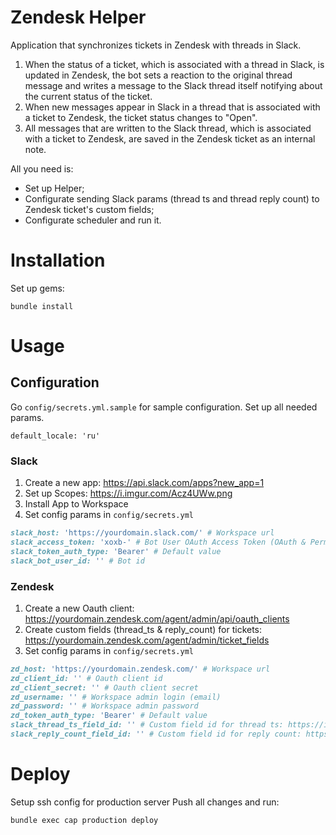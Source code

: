 # Zendesk Helper

Application that synchronizes tickets in Zendesk with threads in Slack.

1. When the status of a ticket, which is associated with a thread in Slack, is updated in Zendesk, the bot sets a reaction to the original thread message and writes a message to the Slack thread itself notifying about the current status of the ticket.
2. When new messages appear in Slack in a thread that is associated with a ticket to Zendesk, the ticket status changes to "Open".
3. All messages that are written to the Slack thread, which is associated with a ticket to Zendesk, are saved in the Zendesk ticket as an internal note.

All you need is:
* Set up Helper;
* Configurate sending Slack params (thread ts and thread reply count) to Zendesk ticket's custom fields;
* Configurate scheduler and run it.

# Installation

Set up gems:
```bush
bundle install
```

# Usage

## Configuration

Go `config/secrets.yml.sample` for sample configuration. Set up all needed params.

`default_locale: 'ru'`

### Slack

1. Create a new app: https://api.slack.com/apps?new_app=1
2. Set up Scopes: https://i.imgur.com/Acz4UWw.png
3. Install App to Workspace
4. Set config params in `config/secrets.yml`

```ruby
slack_host: 'https://yourdomain.slack.com/' # Workspace url
slack_access_token: 'xoxb-' # Bot User OAuth Access Token (OAuth & Permissions)
slack_token_auth_type: 'Bearer' # Default value
slack_bot_user_id: '' # Bot id
```

### Zendesk

1. Create a new Oauth client: https://yourdomain.zendesk.com/agent/admin/api/oauth_clients
3. Create custom fields (thread_ts & reply_count) for tickets: https://yourdomain.zendesk.com/agent/admin/ticket_fields
2. Set config params in `config/secrets.yml`

```ruby
zd_host: 'https://yourdomain.zendesk.com/' # Workspace url
zd_client_id: '' # Oauth client id
zd_client_secret: '' # Oauth client secret
zd_username: '' # Workspace admin login (email)
zd_password: '' # Workspace admin password
zd_token_auth_type: 'Bearer' # Default value
slack_thread_ts_field_id: '' # Custom field id for thread ts: https://i.imgur.com/8jKnjSL.png
slack_reply_count_field_id: '' # Custom field id for reply count: https://i.imgur.com/8jKnjSL.png
```

# Deploy

Setup ssh config for production server
Push all changes
and run:

```bash
bundle exec cap production deploy
```

